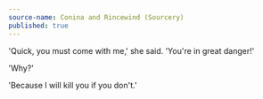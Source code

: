 ```yaml
---
source-name: Conina and Rincewind (Sourcery)
published: true
---
```


<p>'Quick, you must come with me,' she said. 'You're in great danger!'</p>

<p>'Why?'</p>

<p>'Because I will kill you if you don't.'</p>


